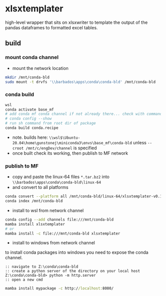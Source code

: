 # xlsxtemplater

high-level wrapper that sits on xlsxwriter to template the output of the pandas dataframes to formatted excel tables.


## build 

### mount conda channel

- mount the network location

```bash
mkdir /mnt/conda-bld
sudo mount -t drvfs '\\barbados\apps\conda\conda-bld' /mnt/conda-bld
```

### conda build

```bash
wsl
conda activate base_mf
# add conda mf conda channel if not already there... check with command below...
# conda config --show
# run sh command from root dir of package
conda build conda.recipe

```

- note. builds here: `\\wsl$\Ubuntu-20.04\home\gunstonej\miniconda3\envs\base_mf\conda-bld` unless `--croot /mnt/c/engDev/channel` is specified
- once built check its working, then publish to MF network

### publish to MF

- copy and paste the linux-64 files `*.tar.bz2` into `\\barbados\apps\conda\conda-bld\linux-64`
- and convert to all platforms

```bash
conda convert --platform all /mnt/conda-bld/linux-64/xlsxtemplater-v0.1.5*.tar.bz2
conda index /mnt/conda-bld
```

- install to wsl from network channel

```bash
conda config --add channels file:///mnt/conda-bld
mamba install xlsxtemplater
# or 
mamba install -c file:///mnt/conda-bld xlsxtemplater
```

- install to windows from network channel

to install conda packages into windows you need to expose the conda channel.

```{cmd}
:: navigate to Z:\conda\conda-bld
:: create a python server of the directory on your local host
Z:\conda\conda-bld> python -m http.server
:: open a new cmd
```

```cmd
mamba install mypackage -c http://localhost:8000/
```
